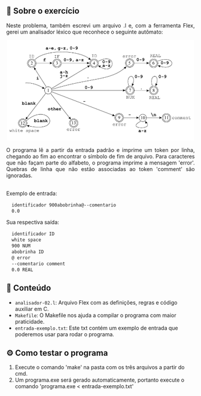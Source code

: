## 📝 Sobre o exercício
<p align="justify"> 
  Neste problema, também escrevi um arquivo .l e, com a ferramenta Flex, gerei um analisador léxico que reconhece o seguinte autômato:
</p>
<p align="center">
  <img src="imagem/automato.png" width="500px;" alt="Imagem Autômato" />
</p>

<p align="justify"> 
  O programa lê a partir da entrada padrão e imprime um token por linha, chegando ao fim ao encontrar o símbolo de fim de arquivo. Para caracteres que não façam parte do alfabeto, o programa imprime a mensagem 'error'. Quebras de linha que não estão associadas ao token 'comment' são ignoradas.</br></br>


  Exemplo de entrada:
  
      identificador 900abobrinha@--comentario
      0.0

</p>   
<p>
    Sua respectiva saída:
  
      identificador ID
      white space
      900 NUM
      abobrinha ID
      @ error
      --comentario comment
      0.0 REAL
</p>

## 📄 Conteúdo

- `analisador-02.l`: Arquivo Flex com as definições, regras e código auxiliar em C.
- `Makefile`: O Makefile nos ajuda a compilar o programa com maior praticidade.
- `entrada-exemplo.txt`: Este txt contém um exemplo de entrada que poderemos usar para rodar o programa.

## ⚙️ Como testar o programa
1. Execute o comando 'make' na pasta com os três arquivos a partir do cmd.
2. Um programa.exe será gerado automaticamente, portanto execute o comando 'programa.exe < entrada-exemplo.txt'
